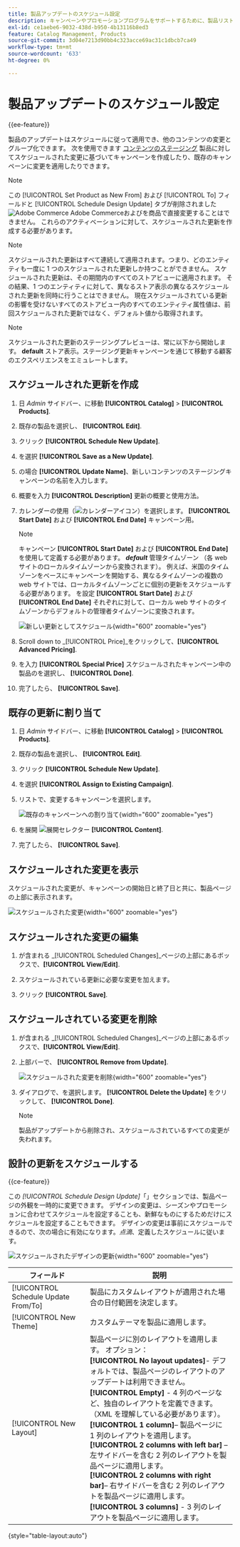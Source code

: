 ```yaml
---
title: 製品アップデートのスケジュール設定
description: キャンペーンやプロモーションプログラムをサポートするために、製品リストの変更をスケジュールする方法を説明します。
exl-id: ce1aebe6-9032-438d-b950-4b13116b8ed3
feature: Catalog Management, Products
source-git-commit: 3d04e7213d90bb4c323acce69ac31c1dbcb7ca49
workflow-type: tm+mt
source-wordcount: '633'
ht-degree: 0%

---
```


# 製品アップデートのスケジュール設定

{{ee-feature}}

製品のアップデートはスケジュールに従って適用でき、他のコンテンツの変更とグループ化できます。 次を使用できます [コンテンツのステージング](../content-design/content-staging.md) 製品に対してスケジュールされた変更に基づいてキャンペーンを作成したり、既存のキャンペーンに変更を適用したりできます。

>[!NOTE]
>
>この [!UICONTROL Set Product as New From] および [!UICONTROL To] フィールドと [!UICONTROL Schedule Design Update] タブが削除されました ![Adobe Commerce](../assets/adobe-logo.svg) Adobe Commerceおよびを商品で直接変更することはできません。 これらのアクティベーションに対して、スケジュールされた更新を作成する必要があります。

>[!NOTE]
>
>スケジュールされた更新はすべて連続して適用されます。つまり、どのエンティティも一度に 1 つのスケジュールされた更新しか持つことができません。 スケジュールされた更新は、その期間内のすべてのストアビューに適用されます。 その結果、1 つのエンティティに対して、異なるストア表示の異なるスケジュールされた更新を同時に行うことはできません。 現在スケジュールされている更新の影響を受けないすべてのストアビュー内のすべてのエンティティ属性値は、前回スケジュールされた更新ではなく、デフォルト値から取得されます。

>[!NOTE]
>
>スケジュールされた更新のステージングプレビューは、常に以下から開始します。 **default** ストア表示。ステージング更新キャンペーンを通じて移動する顧客のエクスペリエンスをエミュレートします。

## スケジュールされた更新を作成

1. 日 _Admin_ サイドバー、に移動 **[!UICONTROL Catalog]** > **[!UICONTROL Products]**.

1. 既存の製品を選択し、 **[!UICONTROL Edit]**.

1. クリック **[!UICONTROL Schedule New Update]**.

1. を選択 **[!UICONTROL Save as a New Update]**.

1. の場合 **[!UICONTROL Update Name]**、新しいコンテンツのステージングキャンペーンの名前を入力します。

1. 概要を入力 **[!UICONTROL Description]** 更新の概要と使用方法。

1. カレンダーの使用（![カレンダーアイコン](../assets/icon-calendar.png)）を選択します。 **[!UICONTROL Start Date]** および **[!UICONTROL End Date]** キャンペーン用。

   >[!NOTE]
   >
   >キャンペーン **[!UICONTROL Start Date]** および **[!UICONTROL End Date]** を使用して定義する必要があります。 **_default_** 管理タイムゾーン （各 web サイトのローカルタイムゾーンから変換されます）。 例えば、米国のタイムゾーンをベースにキャンペーンを開始する、異なるタイムゾーンの複数の web サイトでは、ローカルタイムゾーンごとに個別の更新をスケジュールする必要があります。 を設定 **[!UICONTROL Start Date]** および **[!UICONTROL End Date]** それぞれに対して、ローカル web サイトのタイムゾーンからデフォルトの管理者タイムゾーンに変換されます。

   ![新しい更新としてスケジュール](./assets/product-schedule-as-new.png){width="600" zoomable="yes"}

1. Scroll down to _[!UICONTROL Price]_をクリックして、**[!UICONTROL Advanced Pricing]**.

1. を入力 **[!UICONTROL Special Price]** スケジュールされたキャンペーン中の製品のを選択し、 **[!UICONTROL Done]**.

1. 完了したら、 **[!UICONTROL Save]**.

## 既存の更新に割り当て

1. 日 _Admin_ サイドバー、に移動 **[!UICONTROL Catalog]** > **[!UICONTROL Products]**.

1. 既存の製品を選択し、 **[!UICONTROL Edit]**.

1. クリック **[!UICONTROL Schedule New Update]**.

1. を選択 **[!UICONTROL Assign to Existing Campaign]**.

1. リストで、変更するキャンペーンを選択します。

   ![既存のキャンペーンへの割り当て](./assets/scheduled-changes-assign-to-existing-campaign.png){width="600" zoomable="yes"}

1. を展開 ![展開セレクター](../assets/icon-display-expand.png) **[!UICONTROL Content]**.

1. 完了したら、 **[!UICONTROL Save]**.

## スケジュールされた変更を表示

スケジュールされた変更が、キャンペーンの開始日と終了日と共に、製品ページの上部に表示されます。

![スケジュールされた変更](./assets/view-product-scheduled-changes.png){width="600" zoomable="yes"}

## スケジュールされた変更の編集

1. が含まれる _[!UICONTROL Scheduled Changes]_ページの上部にあるボックスで、**[!UICONTROL View/Edit]**.

1. スケジュールされている更新に必要な変更を加えます。

1. クリック **[!UICONTROL Save]**.

## スケジュールされている変更を削除

1. が含まれる _[!UICONTROL Scheduled Changes]_ページの上部にあるボックスで、**[!UICONTROL View/Edit]**.

1. 上部バーで、 **[!UICONTROL Remove from Update]**.

   ![スケジュールされた変更を削除](./assets/remove-product-scheduled-changes.png){width="600" zoomable="yes"}

1. ダイアログで、を選択します。 **[!UICONTROL Delete the Update]** をクリックして、 **[!UICONTROL Done]**.

   >[!NOTE]
   >
   >製品がアップデートから削除され、スケジュールされているすべての変更が失われます。

## 設計の更新をスケジュールする

{{ce-feature}}

この _[!UICONTROL Schedule Design Update]_「」セクションでは、製品ページの外観を一時的に変更できます。 デザインの変更は、シーズンやプロモーションに合わせてスケジュールを設定することも、新鮮なものにするためだけにスケジュールを設定することもできます。 デザインの変更は事前にスケジュールできるので、次の場合に有効になります。_&#x200B;点滴&#x200B;_、定義したスケジュールに従います。

![スケジュールされたデザインの更新](./assets/product-design-update-scheduled-ce.png){width="600" zoomable="yes"}


| フィールド | 説明 |
|--- |--- |
| [!UICONTROL Schedule Update From/To] | 製品にカスタムレイアウトが適用された場合の日付範囲を決定します。 |
| [!UICONTROL New Theme] | カスタムテーマを製品に適用します。 |
| [!UICONTROL New Layout] | 製品ページに別のレイアウトを適用します。 オプション： <br/>**[!UICONTROL No layout updates]**- デフォルトでは、製品ページのレイアウトのアップデートは利用できません。<br/>**[!UICONTROL Empty]** - 4 列のページなど、独自のレイアウトを定義できます。 （XML を理解している必要があります）。 <br/>**[!UICONTROL 1 column]**– 製品ページに 1 列のレイアウトを適用します。<br/>**[!UICONTROL 2 columns with left bar]**  – 左サイドバーを含む 2 列のレイアウトを製品ページに適用します。 <br/>**[!UICONTROL 2 columns with right bar]**– 右サイドバーを含む 2 列のレイアウトを製品ページに適用します。<br/>**[!UICONTROL 3 columns]** - 3 列のレイアウトを製品ページに適用します。 |

{style="table-layout:auto"}

